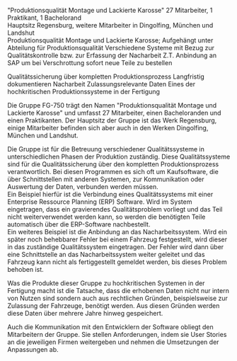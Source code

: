 "Produktionsqualität Montage und Lackierte Karosse"
27 Mitarbeiter, 1 Praktikant, 1 Bachelorand  
Hauptsitz Regensburg, weitere Mitarbeiter in Dingolfing, München und Landshut  
Produktionsqualität Montage und Lackierte Karosse; Aufgehängt unter Abteilung für Produktionsqualität
Verschiedene Systeme mit Bezug zur Qualitätskontrolle bzw. zur Erfassung der Nacharbeit
Z.T. Anbindung an SAP um bei Verschrottung sofort neue Teile zu bestellen

Qualitätssicherung über kompletten Produktionsprozess
Langfristig dokumentieren
Nacharbeit
Zulassungsrelevante Daten
Eines der hochkritischen Produktionssysteme in der Fertigung



Die Gruppe FG-750 trägt den Namen "Produktionsqualität Montage und Lackierte Karosse" und umfasst 27 Mitarbeiter, einen Bacheloranden und einen Praktikanten. Der Hauptsitz der Gruppe ist das Werk Regensburg, einige Mitarbeiter befinden sich aber auch in den Werken Dingolfing, München und Landshut.  

Die Gruppe ist für die Betreuung verschiedener Qualitätssysteme in unterschiedlichen Phasen der Produktion zuständig. Diese Qualitätssysteme sind für die Qualitätssicherung über den kompletten Produktionsprozess verantwortlich. Bei diesen Programmen es sich oft um Kaufsoftware, die über Schnittstellen mit anderen Systemen, zur Kommunikation oder Auswertung der Daten, verbunden werden müssen.  
Ein Beispiel hierfür ist die Verbindung eines Qualitätssystems mit einer Enterprise Ressource Planning (ERP) Software. Wird im System eingetragen, dass ein gravierendes Qualitätsproblem vorliegt und das Teil nicht weiterverwendet werden kann, so werden die benötigten Teile automatisch über die ERP-Software nachbestellt.  
Ein weiteres Beispiel ist die Anbindung an das Nacharbeitssystem. Wird ein später noch behebbarer Fehler bei einem Fahrzeug festgestellt, wird dieser in das zuständige Qualitätssystem eingetragen. Der Fehler wird dann über eine Schnittstelle an das Nacharbeitssystem weiter geleitet und das Fahrzeug kann nicht als fertiggestellt gemeldet werden, bis dieses Problem behoben ist.

Was die Produkte dieser Gruppe zu hochkritischen Systemen in der Fertigung macht ist die Tatsache, dass die erhobenen Daten nicht nur intern von Nutzen sind sondern auch aus rechtlichen Gründen, beispielsweise zur Zulassung der Fahrzeuge, benötigt werden. Aus diesen Gründen werden diese Daten über mehrere Jahre hinweg gespeichert.

Auch die Kommunikation mit den Entwicklern der Software obliegt den Mitarbeitern der Gruppe. Sie stellen Anforderungen, indem sie User Stories an die jeweiligen Firmen weitergeben und nehmen die Umsetzungen der Anpassungen ab.  
